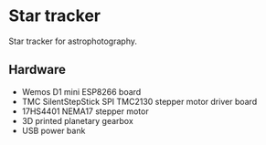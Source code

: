 # Star tracker

Star tracker for astrophotography.

## Hardware

* Wemos D1 mini ESP8266 board
* TMC SilentStepStick SPI TMC2130 stepper motor driver board
* 17HS4401 NEMA17 stepper motor
* 3D printed planetary gearbox
* USB power bank
